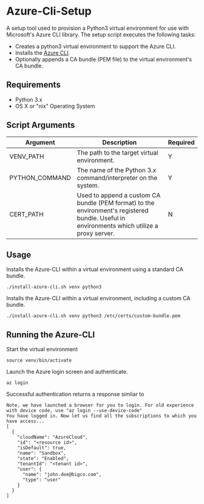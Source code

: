 # Azure-Cli-Setup
A setup tool used to provision a Python3 virtual environment for use with Microsoft's Azure CLI library. The setup script 
executes the following tasks:
- Creates a python3 virtual environment to support the Azure CLI.
- Installs the [Azure CLI](https://pypi.org/project/azure-cli/).
- Optionally appends a CA bundle (PEM file) to the virtual environment's CA bundle.

## Requirements
- Python 3.x
- OS X or "nix" Operating System

## Script Arguments
| Argument | Description | Required |
| --------- | ---------- | --------- | 
| VENV_PATH | The path to the target virtual environment. | Y |
| PYTHON_COMMAND | The name of the Python 3.x command/interpreter on the system. | Y |
| CERT_PATH | Used to append a custom CA bundle (PEM format) to the environment's registered bundle. Useful in environments which utilize a proxy server. | N |

## Usage
Installs the Azure-CLI within a virtual environment using a standard CA bundle.
```
./install-azure-cli.sh venv python3
```

Installs the Azure-CLI within a virtual environment, including a custom CA bundle.
```
./install-azure-cli.sh venv python3 /etc/certs/custom-bundle.pem
```


## Running the Azure-CLI
Start the virtual environment
```
source venv/bin/activate
```

Launch the Azure login screen and authenticate.
```
az login
```

Successful authentication returns a response simliar to
```
Note, we have launched a browser for you to login. For old experience with device code, use "az login --use-device-code"
You have logged in. Now let us find all the subscriptions to which you have access...
[
  {
    "cloudName": "AzureCloud",
    "id": "<resource id>",
    "isDefault": true,
    "name": "Sandbox",
    "state": "Enabled",
    "tenantId": "<tenant id>",
    "user": {
      "name": "john.doe@bigco.com",
      "type": "user"
    }
  }
]
```
